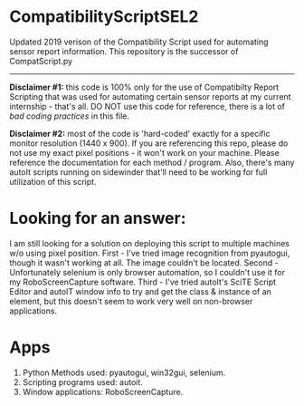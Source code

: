 # CompatibilityScriptSEL2

Updated 2019 verison of the Compatibility Script used for automating sensor report information. This repository is the successor of CompatScript.py

---

**Disclaimer #1:** this code is 100% only for the use of Compatibilty Report Scripting that was used for automating certain sensor reports at my current internship - that's all. DO NOT use this code for reference, there is a lot of _bad coding practices_ in this file. 

**Disclaimer #2:** most of the code is 'hard-coded' exactly for a specific monitor resolution (1440 x 900). If you are referencing this repo, please do not use my exact pixel positions - it won't work on your machine. Please reference the documentation for each method / program. Also, there's many autoIt scripts running on sidewinder that'll need to be working for full utilization of this script. 



# Looking for an answer: 

I am still looking for a solution on deploying this script to multiple machines w/o using pixel position. First - I've tried image recognition from pyautogui, though it wasn't working at all. The image couldn't be located. Second - Unfortunately selenium is only browser automation, so I couldn't use it for my RoboScreenCapture software. Third - I've tried autoIt's SciTE Script Editor and autoIT window info to try and get the class & instance of an element, but this doesn't seem to work very well on non-browser applications.


# Apps
1. Python Methods used: pyautogui, win32gui, selenium.
2. Scripting programs used: autoit.
3. Window applications: RoboScreenCapture.
